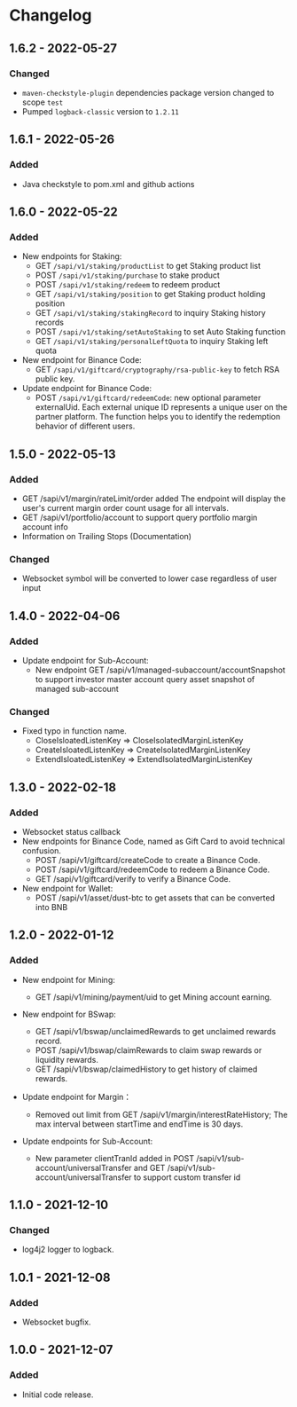 # Changelog

## 1.6.2 - 2022-05-27

### Changed
- `maven-checkstyle-plugin` dependencies package version changed to scope `test`
- Pumped `logback-classic` version to `1.2.11`

## 1.6.1 - 2022-05-26

### Added
- Java checkstyle to pom.xml and github actions

## 1.6.0 - 2022-05-22

### Added
- New endpoints for Staking:
  - GET `/sapi/v1/staking/productList` to get Staking product list
  - POST `/sapi/v1/staking/purchase` to stake product
  - POST `/sapi/v1/staking/redeem` to redeem product
  - GET `/sapi/v1/staking/position` to get Staking product holding position
  - GET `/sapi/v1/staking/stakingRecord` to inquiry Staking history records
  - POST `/sapi/v1/staking/setAutoStaking` to set Auto Staking function
  - GET `/sapi/v1/staking/personalLeftQuota` to inquiry Staking left quota
- New endpoint for Binance Code:
  - GET `/sapi/v1/giftcard/cryptography/rsa-public-key` to fetch RSA public key.
- Update endpoint for Binance Code:
  - POST `/sapi/v1/giftcard/redeemCode`: new optional parameter externalUid. Each external unique ID represents a unique user on the partner platform. The function helps you to identify the redemption behavior of different users.

## 1.5.0 - 2022-05-13

### Added
- GET /sapi/v1/margin/rateLimit/order added The endpoint will display the user's current margin order count usage for all intervals.
- GET /sapi/v1/portfolio/account to support query portfolio margin account info
- Information on Trailing Stops (Documentation)

### Changed
- Websocket symbol will be converted to lower case regardless of user input

## 1.4.0 - 2022-04-06

### Added
- Update endpoint for Sub-Account:
  - New endpoint GET /sapi/v1/managed-subaccount/accountSnapshot to support investor master account query asset snapshot of managed sub-account

### Changed
- Fixed typo in function name.
  - CloseIsloatedListenKey => CloseIsolatedMarginListenKey
  - CreateIsloatedListenKey => CreateIsolatedMarginListenKey
  - ExtendIsloatedListenKey => ExtendIsolatedMarginListenKey
  
## 1.3.0 - 2022-02-18

### Added
- Websocket status callback
- New endpoints for Binance Code, named as Gift Card to avoid technical confusion.
  - POST /sapi/v1/giftcard/createCode to create a Binance Code.
  - POST /sapi/v1/giftcard/redeemCode to redeem a Binance Code.
  - GET /sapi/v1/giftcard/verify to verify a Binance Code.
- New endpoint for Wallet:
  - POST /sapi/v1/asset/dust-btc to get assets that can be converted into BNB

## 1.2.0 - 2022-01-12

### Added
- New endpoint for Mining:

  - GET /sapi/v1/mining/payment/uid to get Mining account earning.
- New endpoint for BSwap:

  - GET /sapi/v1/bswap/unclaimedRewards to get unclaimed rewards record.
  - POST /sapi/v1/bswap/claimRewards to claim swap rewards or liquidity rewards.
  - GET /sapi/v1/bswap/claimedHistory to get history of claimed rewards.

- Update endpoint for Margin：

  - Removed out limit from GET /sapi/v1/margin/interestRateHistory; The max interval between startTime and endTime is 30 days.

- Update endpoints for Sub-Account:
  - New parameter clientTranId added in POST /sapi/v1/sub-account/universalTransfer and GET /sapi/v1/sub-account/universalTransfer to support custom transfer id

## 1.1.0 - 2021-12-10

### Changed
- log4j2 logger to logback.

## 1.0.1 - 2021-12-08

### Added
- Websocket bugfix.

## 1.0.0 - 2021-12-07

### Added
- Initial code release.